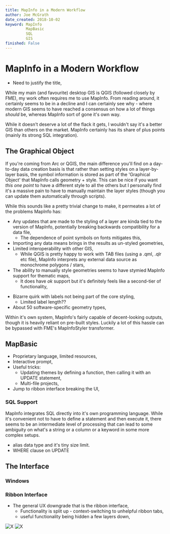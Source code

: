 ```yaml
---
title: MapInfo in a Modern Workflow
author: Joe McGrath
date_created: 2018-10-02
keyword: MapInfo
         MapBasic
         SQL
         GIS
finished: False
---
```

# MapInfo in a Modern Workflow

- Need to justify the title,

While my main (and favourite) desktop GIS is QGIS (followed closely by FME), my work often requires me to use MapInfo. From reading around, it certainly seems to be in a decline and I can certainly see why - where modern GIS seems to have reached a consensus on how a lot of things *should* be, whereas MapInfo sort of gone it's own way.

While it doesn't deserve a lot of the flack it gets, I wouldn't say it's a better GIS than others on the market. MapInfo certainly has its share of plus points (mainly its strong SQL integration).

## The Graphical Object

If you're coming from Arc or QGIS, the main difference you'll find on a day-to-day data creation basis is that rather than setting styles on a layer-by-layer basis, the symbol information is stored as part of the 'Graphical Object' that MapInfo calls geometry + style. This can be nice if you want *this one point* to have a different style to all the others but I personally find it's a massive pain to have to manually maintain the layer styles (though you can update them automatically through scripts).

While this sounds like a pretty trivial change to make, it permeates a lot of the problems MapInfo has:

* Any updates that are made to the styling of a layer are kinda tied to the version of MapInfo, potentially breaking backwards compatibility for a data file,
    - The dependence of point symbols on fonts mitigates this,
* Importing any data means brings in the results as un-styled geometries,
* Limited interoperability with other GIS,
    * While QGIS is pretty happy to work with TAB files (using a .qml, .qlr etc file), MapInfo interprets any external data source as monochrome polygons / stars,
* The ability to manually style geometries seems to have stymied MapInfo support for thematic maps,
    * It does have *ok* support but it's definitely feels like a second-tier of functionality,
- Bizarre quirk with labels not being part of the core styling,
    - Limited label length??
- About 50 software-specific geometry types,

Within it's own system, MapInfo's fairly capable of decent-looking outputs, though it is heavily reliant on pre-built styles. Luckily a lot of this hassle can be bypassed with FME's MapInfoStyler transformer.


## MapBasic

- Proprietary language, limited resources,
- Interactive prompt,
- Useful tricks:
    - Updating themes by defining a function, then calling it with an UPDATE statement,
    - Multi-file projects,
- Jump to ribbon interface breaking the UI,

### SQL Support

MapInfo integrates SQL directly into it's own programming language. While it's convenient not to have to define a statement and then execute it, there seems to be an intermediate level of processing that can lead to some ambiguity on what's a string or a column or a keyword in some more complex setups.

- alias data type and it's tiny size limit.
- WHERE clause on UPDATE

## The Interface

### Windows

### Ribbon Interface

- The general UX downgrade that is the ribbon interface,
    - Functionality is split up - context-switching to unhelpful ribbon tabs,
    - useful functionality being hidden a few layers down,

![X](/img/mapinfo_ribbon_map.jpg)
![X](/img/mapinfo_ribbon_spatial.jpg)
